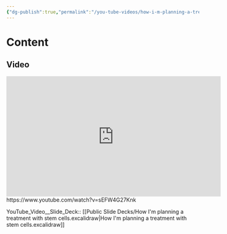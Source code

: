 ```yaml
---
{"dg-publish":true,"permalink":"/you-tube-videos/how-i-m-planning-a-treatment-with-stem-cells/","updated":"2025-01-30T23:35:00-05:00"}
---
```


# Content
## Video
<iframe width="560" height="315" src="https://www.youtube.com/embed/sEFW4G27Knk?si=Swf6X_qUPeOfbAeX" title="YouTube video player" frameborder="0" allow="accelerometer; autoplay; clipboard-write; encrypted-media; gyroscope; picture-in-picture; web-share" referrerpolicy="strict-origin-when-cross-origin" allowfullscreen></iframe>
https://www.youtube.com/watch?v=sEFW4G27Knk

YouTube_Video__Slide_Deck:: [[Public Slide Decks/How I'm planning a treatment with stem cells.excalidraw\|How I'm planning a treatment with stem cells.excalidraw]]